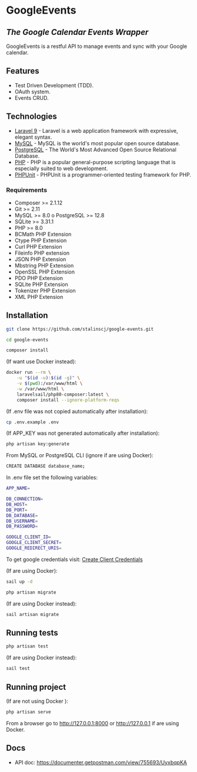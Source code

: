 # GoogleEvents


## _The Google Calendar Events Wrapper_

GoogleEvents is a restful API to manage events and sync with your Google calendar.


## Features

- Test Driven Development (TDD).
- OAuth system.
- Events CRUD.


## Technologies

- [Laravel 9] - Laravel is a web application framework with expressive, elegant syntax.
- [MySQL] - MySQL is the world's most popular open source database.
- [PostgreSQL] - The World's Most Advanced Open Source Relational Database.
- [PHP] - PHP is a popular general-purpose scripting language that is especially suited to web development.
- [PHPUnit] - PHPUnit is a programmer-oriented testing framework for PHP.


### Requirements

- Composer >= 2.1.12
- Git >= 2.11
- MySQL >= 8.0 o PostgreSQL >= 12.8
- SQLite >= 3.31.1
- PHP >= 8.0
- BCMath PHP Extension
- Ctype PHP Extension
- Curl PHP Extension
- Fileinfo PHP extension
- JSON PHP Extension
- Mbstring PHP Extension
- OpenSSL PHP Extension
- PDO PHP Extension
- SQLite PHP Extension
- Tokenizer PHP Extension
- XML PHP Extension


## Installation

```sh
git clone https://github.com/stalinscj/google-events.git
```

```sh
cd google-events
```

```sh
composer install
```

(If want use Docker instead):
```sh
docker run --rm \
    -u "$(id -u):$(id -g)" \
    -v $(pwd):/var/www/html \
    -w /var/www/html \
    laravelsail/php80-composer:latest \
    composer install --ignore-platform-reqs
```

(If .env file was not copied automatically after installation):

```sh
cp .env.example .env
```

(If APP_KEY was not generated automatically after installation):

```sh
php artisan key:generate
```

From MySQL or PostgreSQL CLI (ignore if are using Docker):

```sh
CREATE DATABASE database_name;
```

In .env file set the following variables:

```sh
APP_NAME=

DB_CONNECTION=
DB_HOST=
DB_PORT=
DB_DATABASE=
DB_USERNAME=
DB_PASSWORD=

GOOGLE_CLIENT_ID=
GOOGLE_CLIENT_SECRET=
GOOGLE_REDIRECT_URIS=
```

To get google credentials visit: [Create Client Credentials]

(If are using Docker):

```sh
sail up -d
```

```sh
php artisan migrate
```

(If are using Docker instead):

```sh
sail artisan migrate
```


## Running tests

```sh
php artisan test
```

(If are using Docker instead):

```sh
sail test
```

## Running project

(If are not using Docker ):

```sh
php artisan serve
```


From a browser go to http://127.0.0.1:8000 or http://127.0.0.1 if are using Docker.


## Docs

- API doc: https://documenter.getpostman.com/view/755693/UyxbqpKA


[//]: # (Links)

[Laravel 9]: <https://laravel.com>
[MySQL]: <https://www.mysql.com>
[PostgreSQL]: <https://www.postgresql.org>
[PHP]: <https://www.php.net>
[PHPUnit]: <https://phpunit.de>
[Create Client Credentials]: <https://cloud.google.com/docs/authentication/end-user?hl=es-419#creating_your_client_credentials>
